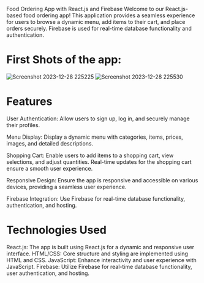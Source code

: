 Food Ordering App with React.js and Firebase
Welcome to our React.js-based food ordering app! This application provides a seamless experience for users to browse a dynamic menu, add items to their cart, and place orders securely. Firebase is used for real-time database functionality and authentication.
# First Shots of the app:
![Screenshot 2023-12-28 225225](https://github.com/Alphawolf-hue/REACT-MEALS/assets/133038237/d1fafab6-74a2-412a-9e7e-8ee26ae69b37)
![Screenshot 2023-12-28 225530](https://github.com/Alphawolf-hue/REACT-MEALS/assets/133038237/d0b74dd2-5c31-4675-9e70-a0662900fa76)

# Features
User Authentication:
Allow users to sign up, log in, and securely manage their profiles.

Menu Display:
Display a dynamic menu with categories, items, prices, images, and detailed descriptions.

Shopping Cart:
Enable users to add items to a shopping cart, view selections, and adjust quantities.
Real-time updates for the shopping cart ensure a smooth user experience.

Responsive Design:
Ensure the app is responsive and accessible on various devices, providing a seamless user experience.

Firebase Integration:
Use Firebase for real-time database functionality, authentication, and hosting.

# Technologies Used
React.js: The app is built using React.js for a dynamic and responsive user interface.
HTML/CSS: Core structure and styling are implemented using HTML and CSS.
JavaScript: Enhance interactivity and user experience with JavaScript.
Firebase: Utilize Firebase for real-time database functionality, user authentication, and hosting.


